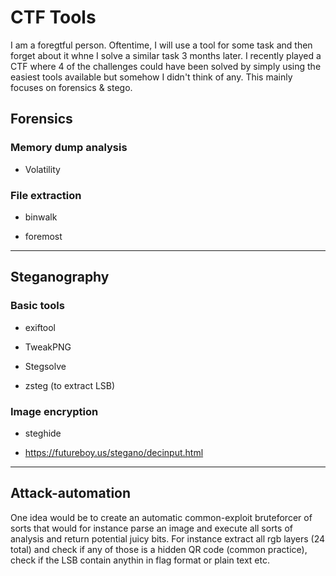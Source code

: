 # CTF Tools
I am a foregtful person. Oftentime, I will use a tool for some task and then forget about it whne I solve a similar task 3 months later. I recently played a CTF where 4 of the challenges could have been solved by simply using the easiest tools available but somehow I didn't think of any. This mainly focuses on forensics & stego.

## Forensics
### Memory dump analysis

- Volatility

### File extraction

- binwalk

- foremost

---

## Steganography

### Basic tools

- exiftool

- TweakPNG

- Stegsolve

- zsteg (to extract LSB)

### Image encryption

- steghide

- https://futureboy.us/stegano/decinput.html


---

## Attack-automation

One idea would be to create an automatic common-exploit bruteforcer of sorts that would for instance parse an image and execute all sorts of analysis and return potential juicy bits. For instance extract all rgb layers (24 total) and check if any of those is a hidden QR code (common practice), check if the LSB contain anythin in flag format or plain text etc.

